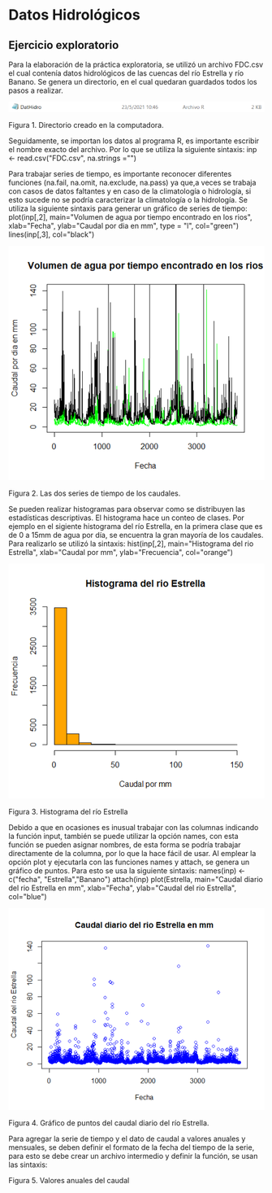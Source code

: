 # Datos Hidrológicos

## Ejercicio exploratorio

Para la elaboración de la práctica exploratoria, se utilizó un archivo FDC.csv el cual contenía datos hidrológicos de las cuencas del río Estrella y río Banano. Se genera un directorio, en el cual quedaran guardados todos los pasos a realizar.

![](Directorio.PNG)

Figura 1. Directorio creado en la computadora.

Seguidamente, se importan los datos al programa R, es importante escribir el nombre exacto del archivo. Por lo que se utiliza la siguiente sintaxis: inp <- read.csv("FDC.csv", na.strings ="")

Para trabajar series de tiempo, es importante reconocer diferentes funciones (na.fail, na.omit, na.exclude, na.pass) ya que,a veces se trabaja con casos de datos faltantes y en caso de la climatología o hidrología, si esto sucede no se podría caracterizar la climatología o la hidrología. Se utiliza la siguiente sintaxis para generar un gráfico de series de tiempo: plot(inp[,2], main="Volumen de agua por tiempo encontrado en los rios", xlab="Fecha", ylab="Caudal por dia en mm", type = "l", col="green")
lines(inp[,3], col="black")

![](Volumen.png)

Figura 2. Las dos series de tiempo de los caudales.

Se pueden realizar histogramas para observar como se distribuyen las estadísticas descriptivas. El histograma hace un conteo de clases. Por ejemplo en el sigiente histograma del río Estrella, en la primera clase que es de 0 a 15mm de agua por día, se encuentra la gran mayoría de los caudales. Para realizarlo se utilizó la sintaxis: hist(inp[,2], main="Histograma del rio Estrella", xlab="Caudal por mm", ylab="Frecuencia", col="orange")

![](Histograma.png)

Figura 3. Histograma del río Estrella

Debido a que en ocasiones es inusual trabajar con las columnas indicando la función input, también se puede utilizar la opción names, con esta función se pueden asignar nombres, de esta forma se podría trabajar directamente de la columna, por lo que la hace fácil de usar. Al emplear la opción plot y ejecutarla con las funciones names y attach, se genera un gráfico de puntos. Para esto se usa la siguiente sintaxis: 
names(inp) <- c("fecha", "Estrella","Banano")
attach(inp)
plot(Estrella, main="Caudal diario del rio Estrella en mm", xlab="Fecha", ylab="Caudal del rio Estrella", col="blue")

![](grafpun.png)

Figura 4. Gráfico de puntos del caudal diario del río Estrella.

Para agregar la serie de tiempo y el dato de caudal a valores anuales y mensuales, se deben definir el formato de la fecha del tiempo de la serie, para esto se debe crear un archivo intermedio y definir la función, se usan las sintaxis: 



Figura 5. Valores anuales del caudal





